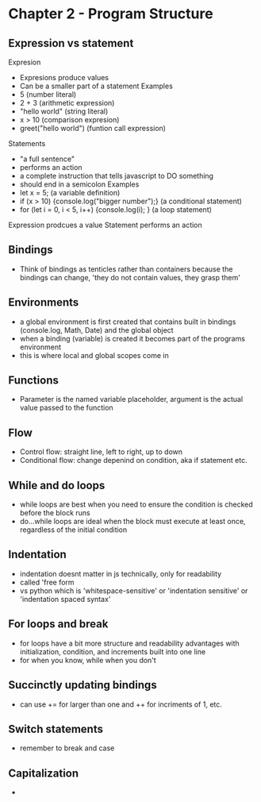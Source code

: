 # Chapter 2 - Program Structure

## Expression vs statement
Expresion
- Expresions produce values
- Can be a smaller part of a statement
Examples 
- 5 (number literal)
- 2 + 3 (arithmetic expression)
- "hello world" (string literal)
- x > 10 (comparison expresion)
- greet("hello world") (funtion call expression)

Statements
- "a full sentence"
- performs an action
- a complete instruction that tells javascript to DO something
- should end in a semicolon
Examples
- let x = 5; (a variable definition)
- if (x > 10) {console.log("bigger number");} (a conditional statement)
- for (let i = 0, i < 5, i++) {console.log(i); } (a loop statement)

Expression prodcues a value
Statement performs an action

## Bindings
- Think of bindings as tenticles rather than containers because the bindings can change, 'they do not contain values, they grasp them'

## Environments
- a global environment is first created that contains built in bindings (console.log, Math, Date) and the global object
- when a binding (variable) is created it becomes part of the programs environment
- this is where local and global scopes come in

## Functions
- Parameter is the named variable placeholder, argument is the actual value passed to the function

## Flow
- Control flow: straight line, left to right, up to down
- Conditional flow: change depenind on condition, aka if statement etc.

## While and do loops
- while loops are best when you need to ensure the condition is checked before the block runs
- do...while loops are ideal when the block must execute at least once, regardless of the initial condition

## Indentation
- indentation doesnt matter in js technically, only for readability
- called 'free form
- vs python which is 'whitespace-sensitive' or 'indentation sensitive' or 'indentation spaced syntax'

## For loops and break
- for loops have a bit more structure and readability advantages with initialization, condition, and increments built into one line
- for when you know, while when you don't

## Succinctly updating bindings
- can use += for larger than one and ++ for incriments of 1, etc.

## Switch statements
- remember to break and case

## Capitalization
- 
